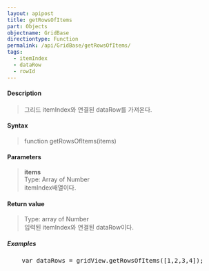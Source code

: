 ```yaml
---
layout: apipost
title: getRowsOfItems
part: Objects
objectname: GridBase
directiontype: Function
permalink: /api/GridBase/getRowsOfItems/
tags:
  - itemIndex
  - dataRow
  - rowId
---
```



#### Description

> 그리드 itemIndex와 연결된 dataRow를 가져온다.  

#### Syntax

> function getRowsOfItems(items)  

#### Parameters

> **items**  
> Type: Array of Number  
> itemIndex배열이다.  

#### Return value

> Type: array of Number  
> 입력된 itemIndex와 연결된 dataRow이다.  

##### Examples 

<pre class="prettyprint">
    var dataRows = gridView.getRowsOfItems([1,2,3,4]);
</pre>

